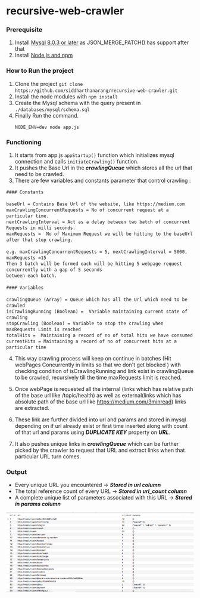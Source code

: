 # recursive-web-crawler

###  Prerequisite

1. Install [Mysql 8.0.3 or later](https://dev.mysql.com/doc/refman/8.0/en/installing.html) as JSON_MERGE_PATCH()
has support after that
2. Install [Node.js and npm](https://docs.npmjs.com/downloading-and-installing-node-js-and-npm)

### How to Run the project

1. Clone the project ` git clone https://github.com/siddharthanarang/recursive-web-crawler.git `
2. Install the node modules with `npm install`
3. Create the Mysql schema with the query present in ` ./databases/mysql/schema.sql `
4. Finally Run the command.
    ```
    NODE_ENV=dev node app.js
    ```
### Functioning
1. It starts from app.js `appStartup()` function which initializes mysql connection and calls `initiateCrawling()` function.
2. It pushes the Base Url in the ***crawlingQueue*** which stores all the url that need to be crawled.
3. There are few variables and constants parameter that control crawling :

 ```
 #### Constants

 baseUrl = Contains Base Url of the website, like https://medium.com
 maxCrawlingConcurrentRequests = No of concurrent request at a particular time.
 nextCrawlingInterval = Act as a delay between two batch of concurrent Requests in milli seconds.
 maxRequests =  No of Maximum Request we will be hitting to the baseUrl after that stop crawling.

 e.g. maxCrawlingConcurrentRequests = 5, nextCrawlingInterval = 5000, maxRequests =15
 Then 3 batch will be formed each will be hitting 5 webpage request concurrently with a gap of 5 seconds
 between each batch.

#### Variables

crawlingQueue (Array) = Queue which has all the Url which need to be crawled
isCrawlingRunning (Boolean) =  Variable maintaining current state of crawling
stopCrawling (Boolean) = Variable to stop the crawling when maxRequests Limit is reached
totalHits =  Maintaining a record of no of total hits we have consumed
currentHits = Maintaining a record of no of concurrent hits at a particular time

 ```
 4. This way crawling process will keep on continue in batches (Hit webPages Concurrently in limits so that we don't
 get blocked ) with checking condition of isCrawlingRunning and link exist in crawlingQueue to be crawled,
 recursively till the time maxRequests limit is reached.

 5. Once webPage is requested all the internal (links which has relative path of the base url like /topic/health)
 as well as external(links which has absolute path of the base url like https://medium.com/3minread) links are extracted.

 6. These link are further divided into url and params and stored in mysql depending on if url already exist or
 first time inserted along with count of that url and params using ***DUPLICATE KEY*** property on ***URL***.

 7. It also pushes unique links in ***crawlingQueue*** which can be further picked by the crawler to request that
 URL and extract links when that particular URL turn comes.

### Output
- Every unique URL you encountered -> ***Stored in url column***
- The total reference count of every URL -> ***Stored in url_count column***
- A complete unique list of parameters associated with this URL -> ***Stored in params column***

![Image](./public/recursiveWebCrawlerOutput.png )
